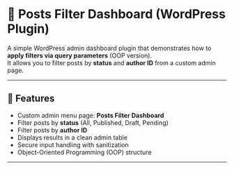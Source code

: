 # 🧩 Posts Filter Dashboard (WordPress Plugin)

A simple WordPress admin dashboard plugin that demonstrates how to **apply filters via query parameters** (OOP version).  
It allows you to filter posts by **status** and **author ID** from a custom admin page.

---

## 🚀 Features

- Custom admin menu page: **Posts Filter Dashboard**
- Filter posts by **status** (All, Published, Draft, Pending)
- Filter posts by **author ID**
- Displays results in a clean admin table
- Secure input handling with sanitization
- Object-Oriented Programming (OOP) structure

---


